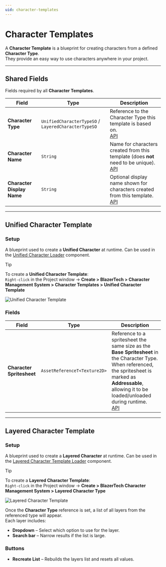 ```yaml
---
uid: character-templates
---
```


# Character Templates

A **Character Template** is a blueprint for creating characters from a defined **Character Type**.  
They provide an easy way to use characters anywhere in your project.

---

## Shared Fields

Fields required by all **Character Templates**.

| Field | Type | Description |
|-------|------|-------------|
| **Character Type** | `UnifiedCharacterTypeSO` / `LayeredCharacterTypeSO` | Reference to the Character Type this template is based on.<br>[API](xref:BlazerTech.CharacterManagement.Characters.CharacterTemplateBaseSO`2.CharacterType) |
| **Character Name** | `String` | Name for characters created from this template (does **not** need to be unique).<br>[API](xref:BlazerTech.CharacterManagement.Characters.CharacterTemplateBaseSO`2.CharacterName) |
| **Character Display Name** | `String` | Optional display name shown for characters created from this template.<br>[API](xref:BlazerTech.CharacterManagement.Characters.CharacterTemplateBaseSO`2.CharacterDisplayName) |

---

## Unified Character Template

### Setup

A blueprint used to create a **Unified Character** at runtime. Can be used in the [Unified Character Loader](xref:character-usage#unified-character-loader) component.

> [!TIP]  
> To create a **Unified Character Template**:  
> `Right-click` in the Project window → **Create > BlazerTech > Character Management System > Character Templates > Unified Character Template**

![Unified Character Template](~/images/character-templates//unified-character-template.png)

### Fields

| Field | Type | Description |
|-------|------|-------------|
| **Character Spritesheet** | `AssetReferenceT<Texture2D>` | Reference to a spritesheet the same size as the **Base Spritesheet** in the Character Type. When referenced, the spritesheet is marked as **Addressable**, allowing it to be loaded/unloaded during runtime.<br>[API](xref:BlazerTech.CharacterManagement.Characters.UnifiedCharacterTemplateSO.CharacterSpritesheet) |

---

## Layered Character Template

### Setup

A blueprint used to create a **Layered Character** at runtime. Can be used in the [Layered Character Template Loader](xref:character-usage#layered-character-template-loader) component.

> [!TIP]  
> To create a **Layered Character Template**:  
> `Right-click` in the Project window → **Create > BlazerTech Character Management System > Layered Character Type**

![Layered Character Template](~/images/character-templates//layered-character-template.png)

Once the **Character Type** reference is set, a list of all layers from the referenced type will appear.  
Each layer includes:  
- **Dropdown** – Select which option to use for the layer.  
- **Search bar** – Narrow results if the list is large.  

### Buttons
- **Recreate List** – Rebuilds the layers list and resets all values.  
<!-- - **Validate Character Template** – Logs whether the template is valid (`true/false`). -->